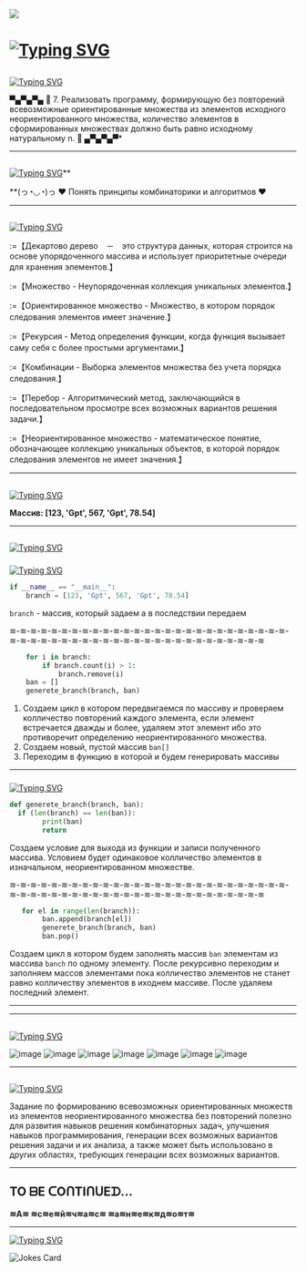 
![](https://komarev.com/ghpvc/?username=Kukrynitza)
# [![Typing SVG](https://readme-typing-svg.herokuapp.com?font=Micro+5&size=50&pause=1000&color=48D13C&random=false&width=435&lines=Condition+2+lr+(option+7))](https://git.io/typing-svg)

##
[![Typing SVG](https://readme-typing-svg.herokuapp.com?font=Micro+5&size=50&pause=1000&color=48D13C&random=false&width=435&lines=Task)](https://git.io/typing-svg)

▀▄▀▄▀▄   🎀  7. Реализовать программу, формирующую без повторений всевозможные ориентированные
множества из элементов исходного неориентированного множества, количество
элементов в сформированных множествах должно быть равно исходному натуральному n.  🎀   ▄▀▄▀▄▀*

---

##
[![Typing SVG](https://readme-typing-svg.herokuapp.com?font=Micro+5&size=50&pause=1000&color=48D13C&random=false&width=435&lines=Target)](https://git.io/typing-svg)**

**(っ◔◡◔)っ ♥ Понять принципы комбинаторики и алгоритмов ♥

---

##
[![Typing SVG](https://readme-typing-svg.herokuapp.com?font=Micro+5&size=50&pause=1000&color=48D13C&random=false&width=435&lines=Key+Consept)](https://git.io/typing-svg)

 :=【﻿Декартово дерево　－　это структура данных, которая строится на основе упорядоченного массива и использует приоритетные очереди для хранения элементов.】
 
 :=【Множество - Неупорядоченная коллекция уникальных элементов.】
 
 :=【Ориентированное множество - Множество, в котором порядок следования элементов имеет значение.】
 
 :=【﻿Рекурсия - Метод определения функции, когда функция вызывает саму себя с более простыми аргументами.】
 
 :=【﻿Комбинации - Выборка элементов множества без учета порядка следования.】
 
 :=【﻿Перебор - Алгоритмический метод, заключающийся в последовательном просмотре всех возможных вариантов решения задачи.】

 :=【Неориентированное множество - математическое понятие, обозначающее коллекцию уникальных объектов, в которой порядок следования элементов не имеет значения.】

---

##
[![Typing SVG](https://readme-typing-svg.herokuapp.com?font=Micro+5&size=50&pause=1000&color=48D13C&random=false&width=435&lines=Test)](https://git.io/typing-svg)

**Массив:  [123, 'Gpt', 567, 'Gpt', 78.54]**

---
##
[![Typing SVG](https://readme-typing-svg.herokuapp.com?font=Micro+5&size=50&pause=1000&color=48D13C&random=false&width=435&lines=Code+Parsing)](https://git.io/typing-svg)

###
[![Typing SVG](https://readme-typing-svg.herokuapp.com?font=Micro+5&size=50&pause=1000&color=48D13C&random=false&width=435&lines=Passing+the+array)](https://git.io/typing-svg)

```python
if __name__ == "__main__":
    branch = [123, 'Gpt', 567, 'Gpt', 78.54]
```
`branch` - массив, который задаем а в последствии передаем

≋-≋-≋-≋-≋-≋-≋-≋-≋-≋-≋-≋-≋-≋-≋-≋-≋-≋-≋-≋-≋-≋-≋-≋-≋-≋-≋-≋-≋-≋-≋-≋-≋-≋-≋-≋-≋-≋-≋-≋-≋-≋-≋-≋-≋-≋-≋-≋-≋-≋-≋-≋

```python
    for i in branch:
        if branch.count(i) > 1:
            branch.remove(i)
    ban = []
    generete_branch(branch, ban)
```

1. Создаем цикл в котором передвигаемся по массиву и проверяем колличество повторений каждого элемента, если элемент встречается дважды и более, удаляем этот элемент ибо это противоречит определению неориентированного множества.
2. Создаем новый, пустой массив `ban[]`
3. Переходим в функцию в которой и будем генерировать массивы

---
###
[![Typing SVG](https://readme-typing-svg.herokuapp.com?font=Micro+5&size=50&pause=1000&color=48D13C&random=false&width=435&lines=Recursive+function)](https://git.io/typing-svg)

```python
def generete_branch(branch, ban):
  if (len(branch) == len(ban)):
        print(ban)
        return
```
Создаем условие для выхода из функции и записи полученного массива. Условием будет одинаковое колличество элементов в изначальном, неориентированном множестве.

≋-≋-≋-≋-≋-≋-≋-≋-≋-≋-≋-≋-≋-≋-≋-≋-≋-≋-≋-≋-≋-≋-≋-≋-≋-≋-≋-≋-≋-≋-≋-≋-≋-≋-≋-≋-≋-≋-≋-≋-≋-≋-≋-≋-≋-≋-≋-≋-≋-≋-≋-≋


```python
   for el in range(len(branch)):
        ban.append(branch[el])
        generete_branch(branch, ban)
        ban.pop()
```
Создаем цикл в котором будем заполнять массив `ban` элементам из массива `banch` по одному элементу. После рекурсивно переходим и заполняем массов элементами пока колличество элементов не станет равно колличеству элементов в иходнем массиве. После удаляем последний элемент. 

---

---

##
[![Typing SVG](https://readme-typing-svg.herokuapp.com?font=Micro+5&size=50&pause=1000&color=48D13C&random=false&width=435&lines=result)](https://git.io/typing-svg)


![image](https://github.com/iis-32170x/RPIIS/assets/144555463/885f7366-31cd-4701-8ff7-b4efb0d875b6)
![image](https://github.com/iis-32170x/RPIIS/assets/144555463/dbfc57a2-1618-4708-a12a-49f8fff409e6)
![image](https://github.com/iis-32170x/RPIIS/assets/144555463/4698c904-a692-4b3f-845f-bc6c8c07bf0c)
![image](https://github.com/iis-32170x/RPIIS/assets/144555463/a8bc9feb-c7b4-409b-8b5f-e727bedc8a6b)
![image](https://github.com/iis-32170x/RPIIS/assets/144555463/865fa915-a119-4088-b7e9-7b7c72de420c)
![image](https://github.com/iis-32170x/RPIIS/assets/144555463/24251ad9-719a-4f16-b4a4-41066e1e390e)
![image](https://github.com/iis-32170x/RPIIS/assets/144555463/ec19c63a-99dd-4b7f-be0c-e1920a7c9b39)

---
##
[![Typing SVG](https://readme-typing-svg.herokuapp.com?font=Micro+5&size=50&pause=1000&color=48D13C&random=false&width=435&lines=Conclusion)](https://git.io/typing-svg)


Задание по формированию всевозможных ориентированных множеств из элементов неориентированного множества без повторений полезно для развития навыков решения комбинаторных задач, улучшения навыков программирования, генерации всех возможных вариантов решения задачи и их анализа, а также может быть использовано в других областях, требующих генерации всех возможных вариантов.
   
---

## TO ᗷE ᑕOᑎTIᑎᑌEᗪ...
**≋А≋ ≋с≋е≋й≋ч≋а≋с≋ ≋а≋н≋е≋к≋д≋о≋т≋**

---
 <a href="https://git.io/typing-svg"><img src="https://readme-typing-svg.herokuapp.com?font=Italic&size=35&pause=1000&color=661E1E&center=&vCenter=&multiline=true&repeat=&random=&width=435&lines=%D0%97%D0%B0%D1%81%D0%BB%D1%83%D0%B6%D0%B5%D0%BD%D0%BD%D1%8B%D0%B9+%D0%B0%D0%BD%D0%B5%D0%BA%D0%B4%D0%BE%D1%82)" alt="Typing SVG" /></a>
 
<img src="https://readme-jokes.vercel.app/api" alt="Jokes Card" />
